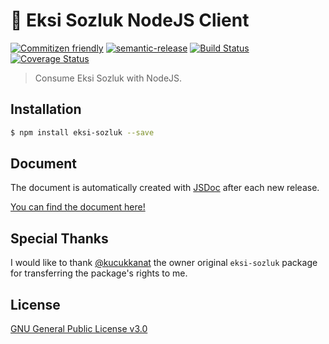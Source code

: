 # 🍋 Eksi Sozluk NodeJS Client

[![Commitizen friendly](https://img.shields.io/badge/commitizen-friendly-brightgreen.svg)](http://commitizen.github.io/cz-cli/)
[![semantic-release](https://img.shields.io/badge/%20%20%F0%9F%93%A6%F0%9F%9A%80-semantic--release-e10079.svg)](https://github.com/semantic-release/semantic-release)
[![Build Status](https://travis-ci.org/ridvanaltun/eksi-sozluk.svg?branch=master)](https://travis-ci.org/ridvanaltun/eksi-sozluk)
[![Coverage Status](https://coveralls.io/repos/github/ridvanaltun/eksi-sozluk/badge.svg?branch=master)](https://coveralls.io/github/ridvanaltun/eksi-sozluk?branch=master)

> Consume Eksi Sozluk with NodeJS.

## Installation

```bash
$ npm install eksi-sozluk --save
```

## Document

The document is automatically created with [JSDoc](https://github.com/jsdoc/jsdoc) after each new release.

[You can find the document here!](https://ridvanaltun.github.io/eksi-sozluk/)

## Special Thanks

I would like to thank [@kucukkanat](https://github.com/kucukkanat) the owner original `eksi-sozluk` package for transferring the package's rights to me.

## License

[GNU General Public License v3.0](https://github.com/ridvanaltun/eksi-sozluk/blob/master/LICENSE)
